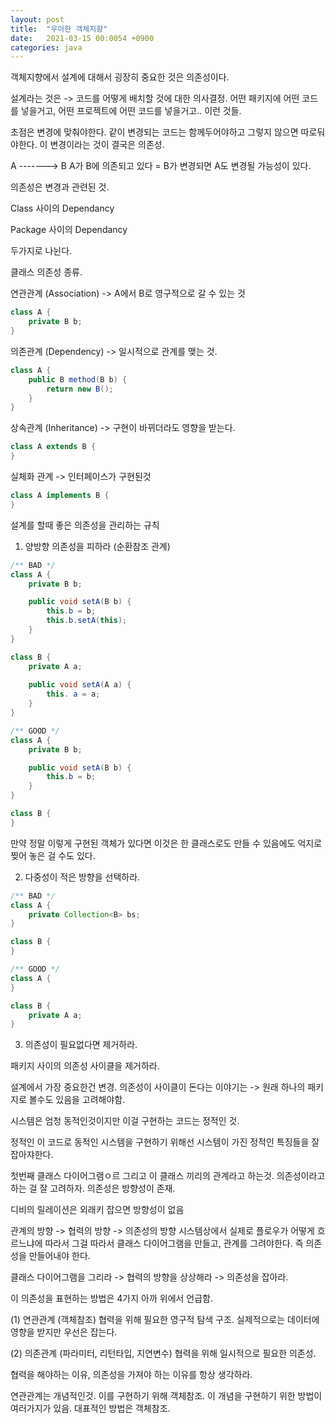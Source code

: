 ```yaml
---
layout: post
title:  "우아한 객체지향"
date:   2021-03-15 00:0054 +0900
categories: java
---
```


객체지향에서 설계에 대해서 굉장히 중요한 것은 의존성이다.

설계라는 것은 -> 코드를 어떻게 배치할 것에 대한 의사결정.
어떤 패키지에 어떤 코드를 넣을거고, 어떤 프로젝트에 어떤 코드를 넣을거고.. 이런 것들.

초점은 변경에 맞춰야한다. 같이 변경되는 코드는 함께두어야하고 그렇지 않으면 따로둬야한다.
이 변경이라는 것이 결국은 의존성.

A -------> B
A가 B에 의존되고 있다 = B가 변경되면 A도 변경될 가능성이 있다.

의존성은 변경과 관련된 것.

Class 사이의 Dependancy

Package 사이의 Dependancy

두가지로 나뉜다.

클래스 의존성 종류.

연관관계 (Association) -> A에서 B로 영구적으로 갈 수 있는 것
```java
class A {
    private B b;
}
```

의존관계 (Dependency) -> 일시적으로 관계를 맺는 것.
```java
class A {
    public B method(B b) {
        return new B();
    }
}
```

상속관계 (Inheritance) -> 구현이 바뀌더라도 영향을 받는다.
```java
class A extends B {
}
```

실체화 관계 -> 인터페이스가 구현된것
```java
class A implements B {
}
```

설계를 할때 좋은 의존성을 관리하는 규칙

1. 양방향 의존성을 피하라 (순환참조 관계)
```java
/** BAD */
class A {
    private B b;

    public void setA(B b) {
        this.b = b;
        this.b.setA(this);
    }
}

class B {
    private A a;
    
    public void setA(A a) {
        this. a = a;
    }
}
```

```java
/** GOOD */ 
class A {
    private B b;

    public void setA(B b) {
        this.b = b;
    }
}

class B {
}
```

만약 정말 이렇게 구현된 객체가 있다면 이것은 한 클래스로도 만들 수 있음에도 억지로 찢어 놓은 걸 수도 있다.

2. 다중성이 적은 방향을 선택하라.

```java
/** BAD */
class A {
    private Collection<B> bs;
}

class B {
}
```

```java
/** GOOD */
class A {
}

class B {
    private A a;
}
```

3. 의존성이 필요없다면 제거하라.

패키지 사이의 의존성 사이클을 제거하라.

설계에서 가장 중요한건 변경.
의존성이 사이클이 돈다는 이야기는 -> 원래 하나의 패키지로 볼수도 있음을 고려해야함.

시스템은 엄청 동적인것이지만 이걸 구현하는 코드는 정적인 것.

정적인 이 코드로 동적인 시스템을 구현하기 위해선 시스템이 가진 정적인 특징들을 잘 잡아쟈한다.

첫번째 클래스 다이어그램ㅇ르 그리고 이 클래스 끼리의 관계라고 하는것. 의존성이라고 하는 걸 잘 고려하자.
의존성은 방향성이 존재.

디비의 릴레이션은 외래키 잡으면 방향성이 없음

관계의 방향 -> 협력의 방향 -> 의존성의 방향
시스템상에서 실제로 플로우가 어떻게 흐르느냐에 따라서 그걸 따라서 클래스 다이어그램을 만들고, 관계를 그려야한다. 즉 의존성을 만들어내야 한다.


클래스 다이어그램을 그리라 -> 협력의 방향을 상상해라 -> 의존성을 잡아라.

이 의존성을 표현하는 방법은 4가지 아까 위에서 언급함.

(1) 연관관계 (객체참조)
협력을 위해 필요한 영구적 탐색 구조.
실제적으로는 데이터에 영향을 받지만 우선은 잡는다.

(2) 의존관계 (파라미터, 리턴타입, 지연변수)
협력을 위해 일시적으로 필요한 의존성.

협력을 해야하는 이유, 의존성을 가져야 하는 이유를 항상 생각하라.

연관관계는 개념적인것. 이를 구현하기 위해 객체참조. 이 개념을 구현하기 위한 방법이 여러가지가 있음.
대표적인 방법은 객체참조.



